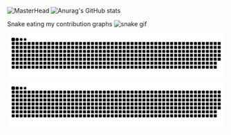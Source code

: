 ![MasterHead](https://i.pinimg.com/originals/b4/e3/71/b4e371619042d1e80918d09904e90f7d.gif)
![Anurag's GitHub stats](https://github-readme-stats.vercel.app/api?username=atilgannnn&show_icons=true&theme=radical)

Snake eating my contribution graphs
![snake gif](https://github.com/atilgannnn/atilgannnn/blob/output/github-contribution-grid-snake.gif)


![github contribution grid snake animation](https://raw.githubusercontent.com/platane/platane/output/github-contribution-grid-snake-dark.svg#gh-dark-mode-only)![github contribution grid snake animation](https://raw.githubusercontent.com/platane/platane/output/github-contribution-grid-snake.svg#gh-light-mode-only)


